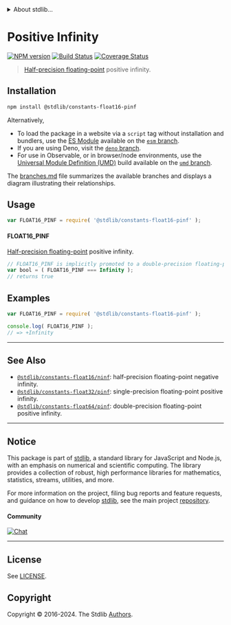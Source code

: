<!--

@license Apache-2.0

Copyright (c) 2018 The Stdlib Authors.

Licensed under the Apache License, Version 2.0 (the "License");
you may not use this file except in compliance with the License.
You may obtain a copy of the License at

   http://www.apache.org/licenses/LICENSE-2.0

Unless required by applicable law or agreed to in writing, software
distributed under the License is distributed on an "AS IS" BASIS,
WITHOUT WARRANTIES OR CONDITIONS OF ANY KIND, either express or implied.
See the License for the specific language governing permissions and
limitations under the License.

-->


<details>
  <summary>
    About stdlib...
  </summary>
  <p>We believe in a future in which the web is a preferred environment for numerical computation. To help realize this future, we've built stdlib. stdlib is a standard library, with an emphasis on numerical and scientific computation, written in JavaScript (and C) for execution in browsers and in Node.js.</p>
  <p>The library is fully decomposable, being architected in such a way that you can swap out and mix and match APIs and functionality to cater to your exact preferences and use cases.</p>
  <p>When you use stdlib, you can be absolutely certain that you are using the most thorough, rigorous, well-written, studied, documented, tested, measured, and high-quality code out there.</p>
  <p>To join us in bringing numerical computing to the web, get started by checking us out on <a href="https://github.com/stdlib-js/stdlib">GitHub</a>, and please consider <a href="https://opencollective.com/stdlib">financially supporting stdlib</a>. We greatly appreciate your continued support!</p>
</details>

# Positive Infinity

[![NPM version][npm-image]][npm-url] [![Build Status][test-image]][test-url] [![Coverage Status][coverage-image]][coverage-url] <!-- [![dependencies][dependencies-image]][dependencies-url] -->

> [Half-precision floating-point][half-precision-floating-point-format] positive infinity.

<section class="installation">

## Installation

```bash
npm install @stdlib/constants-float16-pinf
```

Alternatively,

-   To load the package in a website via a `script` tag without installation and bundlers, use the [ES Module][es-module] available on the [`esm` branch][esm-url].
-   If you are using Deno, visit the [`deno` branch][deno-url].
-   For use in Observable, or in browser/node environments, use the [Universal Module Definition (UMD)][umd] build available on the [`umd` branch][umd-url].

The [branches.md][branches-url] file summarizes the available branches and displays a diagram illustrating their relationships.

</section>

<section class="usage">

## Usage

```javascript
var FLOAT16_PINF = require( '@stdlib/constants-float16-pinf' );
```

#### FLOAT16_PINF

[Half-precision floating-point][half-precision-floating-point-format] positive infinity.

```javascript
// FLOAT16_PINF is implicitly promoted to a double-precision floating-point number...
var bool = ( FLOAT16_PINF === Infinity );
// returns true
```

</section>

<!-- /.usage -->

<section class="examples">

## Examples

<!-- TODO: better example -->

<!-- eslint no-undef: "error" -->

```javascript
var FLOAT16_PINF = require( '@stdlib/constants-float16-pinf' );

console.log( FLOAT16_PINF );
// => +Infinity
```

</section>

<!-- /.examples -->

<!-- Section for related `stdlib` packages. Do not manually edit this section, as it is automatically populated. -->

<section class="related">

* * *

## See Also

-   <span class="package-name">[`@stdlib/constants-float16/ninf`][@stdlib/constants/float16/ninf]</span><span class="delimiter">: </span><span class="description">half-precision floating-point negative infinity.</span>
-   <span class="package-name">[`@stdlib/constants-float32/pinf`][@stdlib/constants/float32/pinf]</span><span class="delimiter">: </span><span class="description">single-precision floating-point positive infinity.</span>
-   <span class="package-name">[`@stdlib/constants-float64/pinf`][@stdlib/constants/float64/pinf]</span><span class="delimiter">: </span><span class="description">double-precision floating-point positive infinity.</span>

</section>

<!-- /.related -->

<!-- Section for all links. Make sure to keep an empty line after the `section` element and another before the `/section` close. -->


<section class="main-repo" >

* * *

## Notice

This package is part of [stdlib][stdlib], a standard library for JavaScript and Node.js, with an emphasis on numerical and scientific computing. The library provides a collection of robust, high performance libraries for mathematics, statistics, streams, utilities, and more.

For more information on the project, filing bug reports and feature requests, and guidance on how to develop [stdlib][stdlib], see the main project [repository][stdlib].

#### Community

[![Chat][chat-image]][chat-url]

---

## License

See [LICENSE][stdlib-license].


## Copyright

Copyright &copy; 2016-2024. The Stdlib [Authors][stdlib-authors].

</section>

<!-- /.stdlib -->

<!-- Section for all links. Make sure to keep an empty line after the `section` element and another before the `/section` close. -->

<section class="links">

[npm-image]: http://img.shields.io/npm/v/@stdlib/constants-float16-pinf.svg
[npm-url]: https://npmjs.org/package/@stdlib/constants-float16-pinf

[test-image]: https://github.com/stdlib-js/constants-float16-pinf/actions/workflows/test.yml/badge.svg?branch=main
[test-url]: https://github.com/stdlib-js/constants-float16-pinf/actions/workflows/test.yml?query=branch:main

[coverage-image]: https://img.shields.io/codecov/c/github/stdlib-js/constants-float16-pinf/main.svg
[coverage-url]: https://codecov.io/github/stdlib-js/constants-float16-pinf?branch=main

<!--

[dependencies-image]: https://img.shields.io/david/stdlib-js/constants-float16-pinf.svg
[dependencies-url]: https://david-dm.org/stdlib-js/constants-float16-pinf/main

-->

[chat-image]: https://img.shields.io/gitter/room/stdlib-js/stdlib.svg
[chat-url]: https://app.gitter.im/#/room/#stdlib-js_stdlib:gitter.im

[stdlib]: https://github.com/stdlib-js/stdlib

[stdlib-authors]: https://github.com/stdlib-js/stdlib/graphs/contributors

[umd]: https://github.com/umdjs/umd
[es-module]: https://developer.mozilla.org/en-US/docs/Web/JavaScript/Guide/Modules

[deno-url]: https://github.com/stdlib-js/constants-float16-pinf/tree/deno
[umd-url]: https://github.com/stdlib-js/constants-float16-pinf/tree/umd
[esm-url]: https://github.com/stdlib-js/constants-float16-pinf/tree/esm
[branches-url]: https://github.com/stdlib-js/constants-float16-pinf/blob/main/branches.md

[stdlib-license]: https://raw.githubusercontent.com/stdlib-js/constants-float16-pinf/main/LICENSE

[half-precision-floating-point-format]: https://en.wikipedia.org/wiki/Half-precision_floating-point_format

<!-- <related-links> -->

[@stdlib/constants/float16/ninf]: https://github.com/stdlib-js/constants-float16-ninf

[@stdlib/constants/float32/pinf]: https://github.com/stdlib-js/constants-float32-pinf

[@stdlib/constants/float64/pinf]: https://github.com/stdlib-js/constants-float64-pinf

<!-- </related-links> -->

</section>

<!-- /.links -->

